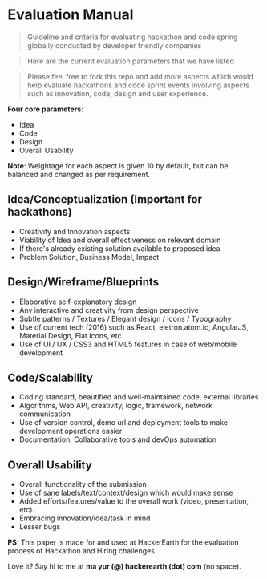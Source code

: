 # Evaluation Manual

> Guideline and criteria for evaluating hackathon and code spring globally conducted by developer friendly companies 

> Here are the current evaluation parameters that we have listed

> Please feel free to fork this repo and add more aspects which would help evaluate hackathons and code sprint events involving aspects such as innovation, code, design and user experience.

**Four core parameters**:

* Idea
* Code
* Design
* Overall Usability

**Note**: Weightage for each aspect is given 10 by default, but can be balanced and changed as per requirement.

## Idea/Conceptualization (Important for hackathons)

- Creativity and Innovation aspects
- Viability of Idea and overall effectiveness on relevant domain
- If there's already existing solution available to proposed idea
- Problem Solution, Business Model, Impact

## Design/Wireframe/Blueprints

- Elaborative self-explanatory design
- Any interactive and creativity from design perspective
- Subtle patterns / Textures / Elegant design / Icons / Typography
- Use of current tech (2016) such as React, eletron.atom.io, AngularJS, Material Design, Flat Icons, etc.
- Use of UI / UX / CSS3 and HTML5 features in case of web/mobile development

## Code/Scalability

- Coding standard, beautified and well-maintained code, external libraries
- Algorithms, Web API, creativity, logic, framework, network communication
- Use of version control, demo url and deployment tools to make development operations easier
- Documentation, Collaborative tools and devOps automation

## Overall Usability

- Overall functionality of the submission
- Use of sane labels/text/context/design which would make sense
- Added efforts/features/value to the overall work (video, presentation, etc).
- Embracing innovation/idea/task in mind
- Lesser bugs


**PS**: This paper is made for and used at HackerEarth for the evaluation process of Hackathon and Hiring challenges. 

Love it? Say hi to me at **ma yur (@) hackerearth (dot) com** (no space).
